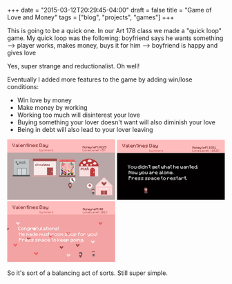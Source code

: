+++
date = "2015-03-12T20:29:45-04:00"
draft = false
title = "Game of Love and Money"
tags = ["blog", "projects", "games"]
+++

This is going to be a quick one. 
In our Art 178 class we made a "quick loop" game.
My quick loop was the following:
boyfriend says he wants something --> player works, makes money, buys it for him --> boyfriend is happy and gives love

Yes, super strange and reductionalist. Oh well!

Eventually I added more features to the game by adding win/lose conditions:
- Win love by money
- Make money by working
- Working too much will disinterest your love
- Buying something your lover doesn't want will also diminish your love
- Being in debt will also lead to your lover leaving

![game](../../static/img/vday3.png)
![sadending](../../static/img/vday2.png)
![happyending](../../static/img/vday1.png)

So it's sort of a balancing act of sorts. Still super simple. 